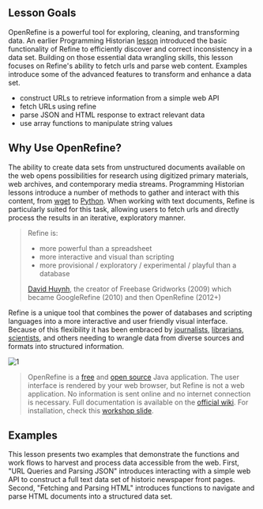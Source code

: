 ## Lesson Goals

OpenRefine is a powerful tool for exploring, cleaning, and transforming data. 
An earlier Programming Historian [lesson](http://programminghistorian.org/lessons/cleaning-data-with-openrefine) introduced the basic functionality of Refine to efficiently discover and correct inconsistency in a data set.
Building on those essential data wrangling skills, this lesson focuses on Refine's ability to fetch urls and parse web content.
Examples introduce some of the advanced features to transform and enhance a data set. 

- construct URLs to retrieve information from a simple web API
- fetch URLs using refine
- parse JSON and HTML response to extract relevant data
- use array functions to manipulate string values

## Why Use OpenRefine?

The ability to create data sets from unstructured documents available on the web opens possibilities for research using digitized primary materials, web archives, and contemporary media streams. 
Programming Historian lessons introduce a number of methods to gather and interact with this content, from [wget](http://programminghistorian.org/lessons/applied-archival-downloading-with-wget) to [Python](http://programminghistorian.org/lessons/intro-to-beautiful-soup).
When working with text documents, Refine is particularly suited for this task, allowing users to fetch urls and directly process the results in an iterative, exploratory manner.

> Refine is:
> 
> - more powerful than a spreadsheet
> - more interactive and visual than scripting
> - more provisional / exploratory / experimental / playful than a database
> 
> [David Huynh](http://web.archive.org/web/20150528125345/http://davidhuynh.net/spaces/nicar2011/tutorial.pdf), the creator of Freebase Gridworks (2009) which became GoogleRefine (2010) and then OpenRefine (2012+)

Refine is a unique tool that combines the power of databases and scripting languages into a more interactive and user friendly visual interface. 
Because of this flexibility it has been embraced by [journalists](https://www.propublica.org/nerds/item/using-google-refine-for-data-cleaning), [librarians](http://data-lessons.github.io/library-openrefine/), [scientists](http://www.datacarpentry.org/OpenRefine-ecology-lesson/), and others needing to wrangle data from diverse sources and formats into structured information.

![1]()

> OpenRefine is a [free](https://www.gnu.org/philosophy/free-sw.en.html) and [open source](https://github.com/OpenRefine/OpenRefine) Java application.
> The user interface is rendered by your web browser, but Refine is not a web application. No information is sent online and no internet connection is necessary.
> Full documentation is available on the [official wiki](https://github.com/OpenRefine/OpenRefine/wiki/).
> For installation, check this [workshop slide](https://evanwill.github.io/clean-your-data/3-start.html).

## Examples

This lesson presents two examples that demonstrate the functions and work flows to harvest and process data accessible from the web.
First, "URL Queries and Parsing JSON" introduces interacting with a simple web API to construct a full text data set of historic newspaper front pages. 
Second, "Fetching and Parsing HTML" introduces functions to navigate and parse HTML documents into a structured data set.
